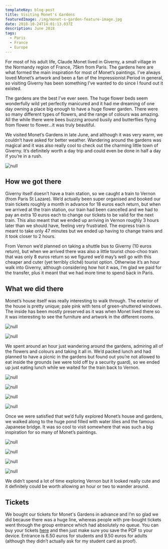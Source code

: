 ```yaml
---
templateKey: blog-post
title: Visiting Monet's Gardens
featuredImage: /img/monet-s-garden-feature-image.jpg
date: 2018-10-24T14:01:13.037Z
description: June 2018
tags:
  - Paris
  - France
  - Europe
---
```

For most of his adult life, Claude Monet lived in Giverny, a small village in the Normandy region of France, 75km from Paris. The gardens here are what formed the main inspiration for most of Monet’s paintings. I’ve always loved Monet’s artwork and been a fan of the Impressionist Period in general, so visiting Giverny has been something I’ve wanted to do since I found out it existed. 

The gardens are the best I’ve ever seen. The huge flower beds seem wonderfully wild yet perfectly manicured and it had me dreaming of one day owning a place big enough to have a huge flower garden. There were so many different types of flowers, and the range of colours was amazing. All the while there were bees buzzing around busily and butterflies flying from flower to flower…it was truly beautiful. 

We visited Monet’s Gardens in late June, and although it was very warm, we couldn’t have asked for better weather. Wandering around the gardens was magical and it was also really cool to check out the charming little town of Giverny. It’s definitely worth a day trip and could even be done in half a day if you’re in a rush.

![null](/img/mg8.jpg)

## 

## How we got there

Giverny itself doesn’t have a train station, so we caught a train to Vernon (from Paris St Lazare). We’d actually been super organised and booked our train tickets roughly a month in advance for 18 euros each return, but when we arrived at the train station, our train had been cancelled and we had to pay an extra 10 euros each to change our tickets to be valid for the next train. This also meant that we ended up arriving in Vernon roughly 3 hours later than we should have, feeling very frustrated. The express train is meant to take only 47 minutes but we ended up having to change trains and it took closer to 2 hours.

From Vernon we’d planned on taking a shuttle bus to Giverny (10 euros return), but when we arrived there was also a little tourist choo-choo train that was only 8 euros return so we figured we’d may’s well go with this cheaper and cuter (yet terribly cliché) tourist option. Otherwise it’s an hour walk into Giverny, although considering how hot it was, I’m glad we paid for the transfer, plus it meant that we had more time to spend back in Paris.  

## What we did there

Monet’s house itself was really interesting to walk through. The exterior of the house is pretty unique; pale pink with tens of green-shuttered windows. The inside has been mostly preserved as it was when Monet lived there so it was interesting to see the furniture and artwork in the different rooms.

![null](/img/mg1.jpg)

![null](/img/mg3.jpg)

We spent around an hour just wandering around the gardens, admiring all of the flowers and colours and taking it all in. We’d packed lunch and had planned to have a picnic in the gardens but found out you’re not allowed to eat inside the grounds (we were told off by a security guard), so we ended up just eating lunch while we waited for the train back to Vernon.

![null](/img/mg6.jpg)

![null](/img/mg7.jpg)

![null](/img/mg5.jpg)

![null](/img/mg4.jpg)

Once we were satisfied that we’d fully explored Monet’s house and gardens, we walked along to the huge pond filled with water lilies and the famous Japanese bridge. It was so cool to visit somewhere that was such a big inspiration for so many of Monet’s paintings.

![null](/img/mg9.jpg)

![null](/img/mg10.jpg)

![null](/img/mg11.jpg)

![null](/img/mg12.jpg)

We didn’t spend a lot of time exploring Vernon but it looked really cute and it definitely could be worth allowing an hour or two to wander around.

## Tickets

We bought our tickets for Monet's Gardens in advance and I’m so glad we did because there was a huge line, whereas people with pre-bought tickets went through the group entrance which had absolutely no queue. You can buy your tickets [here](http://giverny.org/gardens/fcm/ticket/?) and then just make sure you save the PDF to your device. Entrance is 6.50 euros for students and 9.50 euros for adults (although they didn’t actually ask for my student card as proof).
